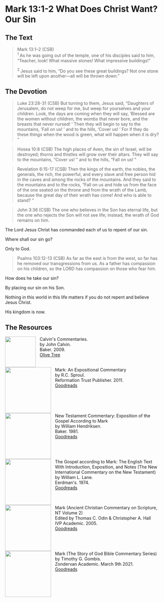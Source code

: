 # Mark 13:1-2 What Does Christ Want? Our Sin

## The Text

>Mark 13:1–2 (CSB)  
><sup> 1 </sup> As he was going out of the temple, one of his disciples said to him, “Teacher, look! What massive stones! What impressive buildings!” 
>
><sup> 2 </sup> Jesus said to him, “Do you see these great buildings? Not one stone will be left upon another—all will be thrown down.”

## The Devotion

>Luke 23:28-31 (CSB) But turning to them, Jesus said, “Daughters of Jerusalem, do not weep for me, but weep for yourselves and your children. Look, the days are coming when they will say, ‘Blessed are the women without children, the wombs that never bore, and the breasts that never nursed! ’ Then they will begin to say to the mountains, ‘Fall on us! ’ and to the hills, ‘Cover us! ’ For if they do these things when the wood is green, what will happen when it is dry? ”

>Hosea 10:8 (CSB) The high places of Aven, the sin of Israel,
will be destroyed;
thorns and thistles will grow over their altars.
They will say to the mountains, “Cover us! ”
and to the hills, “Fall on us! ”

>Revelation 6:15-17 (CSB) Then the kings of the earth, the nobles, the generals, the rich, the powerful, and every slave and free person hid in the caves and among the rocks of the mountains. And they said to the mountains and to the rocks, “Fall on us and hide us from the face of the one seated on the throne and from the wrath of the Lamb, because the great day of their wrath has come! And who is able to stand? ”

>John 3:36 (CSB) The one who believes in the Son has eternal life, but the one who rejects the Son will not see life; instead, the wrath of God remains on him.

The Lord Jesus Christ has commanded each of us to repent of our sin.

Where shall our sin go?

Only to God.

>Psalms 103:12-13 (CSB) As far as the east is from the west,
so far has he removed
our transgressions from us.
As a father has compassion on his children,
so the LORD has compassion on those who fear him.

How does he take our sin?

By placing our sin on his Son.

Nothing in this world in this life matters if you do not repent and believe Jesus Christ.

His kingdom is now.

## The Resources

<p style="clear:both;">

<img src="/images/commentary-calvin-set-portrait.jpg" align="left" width="100" style="padding-right: 10px" />Calvin's Commentaries.  
by John Calvin.  
Baker. 2009.  
[Olive Tree](https://www.olivetree.com/store/product.php?productid=17517)

<p style="clear:both;">

<img src="/images/commentary-mark-sproul.jpg" align="left" width="150" style="padding-right: 10px" />Mark: An Expositional Commentary  
by R.C. Sproul.  
Reformation Trust Publisher. 2011.  
[Goodreads](https://www.goodreads.com/book/show/13329901-mark?ac=1&from_search=true&qid=AjPCOwNAXj&rank=1)

<p style="clear:both;">

<img src="/images/commentary-mark-hendriksen.jpg" align="left" width="150" style="padding-right: 10px" />New Testament Commentary: Exposition of the Gospel According to Mark  
by William Hendriksen.  
Baker. 1981.  
[Goodreads](https://www.goodreads.com/book/show/2365098.Mark)

<p style="clear:both;">

<img src="/images/commentary-mark-lane.jpg" align="left" width="150" style="padding-right: 10px" />The Gospel according to Mark: The English Text With Introduction, Exposition, and Notes (The New International Commentary on the New Testament)  
by William L. Lane.  
Eerdman's. 1974.  
[Goodreads](https://www.goodreads.com/book/show/978619.The_Gospel_of_Mark?from_search=true&from_srp=true&qid=UOUMUiJ7z4&rank=2)

<p style="clear:both;">

<img src="/images/commentary-mark-oden.jpg" align="left" width="150" style="padding-right: 10px" />Mark (Ancient Christian Commentary on Scripture, NT Volume 2)  
Edited by Thomas C. Odin & Christopher A. Hall  
IVP Academic. 2005.  
[Goodreads](https://www.goodreads.com/book/show/33015669-mark)

<p style="clear:both;">

<img src="/images/commentary-mark-gombis.jpg" align="left" width="150" style="padding-right: 10px" />Mark (The Story of God Bible Commentary Series)  
by Timothy G. Gombis.   
Zondervan Academic. March 9th 2021.  
[Goodreads](https://www.goodreads.com/book/show/54287613-mark)

<p style="clear:both;">
